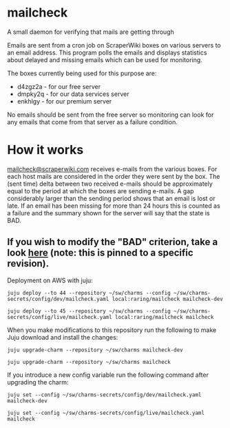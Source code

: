 mailcheck
=========

A small daemon for verifying that mails are getting through

Emails are sent from a cron job on ScraperWiki boxes on various servers to an
email address. This program polls the emails and displays statistics about
delayed and missing emails which can be used for monitoring.

The boxes currently being used for this purpose are:

* d4zgz2a - for our free server
* dmpky2q - for our data services server
* enkhlgy - for our premium server

No emails should be sent from the free server so monitoring can look for any
emails that come from that server as a failure condition.

# How it works

mailcheck@scraperwiki.com receives e-mails from the various boxes. For each
host mails are considered in the order they were sent by the box. The (sent
time) delta between two received e-mails should be approximately equal to the
period at which the boxes are sending e-mails. A gap considerably larger than
the sending period shows that an email is lost or late. If an email has been
missing for more than 24 hours this is counted as a failure and the summary
shown for the server will say that the state is BAD.

If you wish to modify the "BAD" criterion, take a look [here](https://github.com/scraperwiki/mailcheck/blob/c378d8245b074704085a734d9ce9c2aeaddde1d5/main.go#L157) (note: this is pinned to a specific revision).
---

Deployment on AWS with juju:

```
juju deploy --to 44 --repository ~/sw/charms --config ~/sw/charms-secrets/config/dev/mailcheck.yaml local:raring/mailcheck mailcheck-dev

juju deploy --to 45 --repository ~/sw/charms --config ~/sw/charms-secrets/config/live/mailcheck.yaml local:raring/mailcheck mailcheck
```

When you make modifications to this repository run the following to make Juju download and install the changes:

```
juju upgrade-charm --repository ~/sw/charms mailcheck-dev

juju upgrade-charm --repository ~/sw/charms mailcheck
```

If you introduce a new config variable run the following command after upgrading the charm:

```
juju set --config ~/sw/charms-secrets/config/dev/mailcheck.yaml mailcheck-dev

juju set --config ~/sw/charms-secrets/config/live/mailcheck.yaml mailcheck
```
